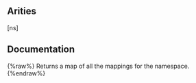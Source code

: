 ## Arities
[ns]

## Documentation
{%raw%}
Returns a map of all the mappings for the namespace.
{%endraw%}
